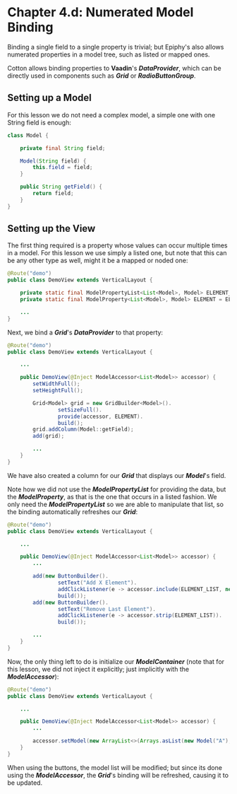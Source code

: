 # Chapter 4.d: Numerated Model Binding

Binding a single field to a single property is trivial; but Epiphy's also allows numerated properties in a model tree, such as listed or mapped ones.

Cotton allows binding properties to **Vaadin**'s **_DataProvider_**, which can be directly used in components such as **_Grid_** or **_RadioButtonGroup_**.

## Setting up a Model

For this lesson we do not need a complex model, a simple one with one String field is enough:

```java
class Model {

    private final String field;

    Model(String field) {
        this.field = field;
    }

    public String getField() {
        return field;
    }
}
```

## Setting up the View

The first thing required is a property whose values can occur multiple times in a model. For this lesson we use simply a listed one, but note that this can be any other type as well, might it be a mapped or noded one:

```java
@Route("demo")
public class DemoView extends VerticalLayout {

    private static final ModelPropertyList<List<Model>, Model> ELEMENT_LIST = ModelPropertyList.from();
    private static final ModelProperty<List<Model>, Model> ELEMENT = ELEMENT_LIST.append(ModelProperty.fromList());

    ...
}
```

Next, we bind a **_Grid_**'s **_DataProvider_** to that property:

```java
@Route("demo")
public class DemoView extends VerticalLayout {

    ...

    public DemoView(@Inject ModelAccessor<List<Model>> accessor) {
        setWidthFull();
        setHeightFull();

        Grid<Model> grid = new GridBuilder<Model>().
                setSizeFull().
                provide(accessor, ELEMENT).
                build();
        grid.addColumn(Model::getField);
        add(grid);

        ...
    }
}
```

We have also created a column for our **_Grid_** that displays our **_Model_**'s field. 

Note how we did not use the **_ModelPropertyList_** for providing the data, but the **_ModelProperty_**, as that is the one that occurs in a listed fashion. We only need the **_ModelPropertyList_** so we are able to manipulate that list, so the binding automatically refreshes our **_Grid_**:

```java
@Route("demo")
public class DemoView extends VerticalLayout {

    ...

    public DemoView(@Inject ModelAccessor<List<Model>> accessor) {
        ...

        add(new ButtonBuilder().
                setText("Add X Element").
                addClickListener(e -> accessor.include(ELEMENT_LIST, new Model("X"))).
                build());
        add(new ButtonBuilder().
                setText("Remove Last Element").
                addClickListener(e -> accessor.strip(ELEMENT_LIST)).
                build());

        ...
    }
}
```

Now, the only thing left to do is initialize our **_ModelContainer_** (note that for this lesson, we did not inject it explicitly; just implicitly with the **_ModelAccessor_**):

```java
@Route("demo")
public class DemoView extends VerticalLayout {

    ...

    public DemoView(@Inject ModelAccessor<List<Model>> accessor) {
        ...

        accessor.setModel(new ArrayList<>(Arrays.asList(new Model("A"), new Model("B"), new Model("C"))));
    }
}
```

When using the buttons, the model list will be modified; but since its done using the **_ModelAccessor_**, the **_Grid_**'s binding will be refreshed, causing it to be updated.